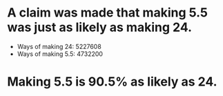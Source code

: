 # A claim was made that making 5.5 was just as likely as making 24.

- Ways of making 24: 5227608
- Ways of making 5.5: 4732200

# Making 5.5 is 90.5% as likely as 24.
